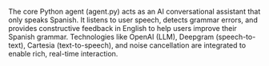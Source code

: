 The core Python agent (agent.py) acts as an AI conversational assistant that only speaks Spanish. It listens to user speech, detects grammar errors, and provides constructive feedback in English to help users improve their Spanish grammar. Technologies like OpenAI (LLM), Deepgram (speech-to-text), Cartesia (text-to-speech), and noise cancellation are integrated to enable rich, real-time interaction.